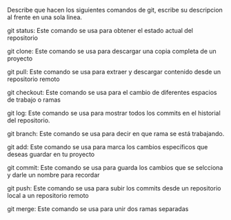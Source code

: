 Describe que hacen los siguientes comandos de git, escribe su descripcion al frente en una sola linea.

git status: Este comando se usa para obtener el estado actual del repositorio

git clone: Este comando se usa para descargar una copia completa de un proyecto

git pull: Este comando se usa para extraer y descargar contenido desde un repositorio remoto

git checkout: Este comando se usa para el cambio de diferentes espacios de trabajo o ramas

git log: Este comando se usa para mostrar todos los commits en el historial del repositorio. 

git branch: Este comando se usa para decir en que rama se está trabajando.

git add: Este comando se usa para marca los cambios específicos que deseas guardar en tu proyecto

git commit: Este comando se usa para guarda los cambios que se selcciona y darle un nombre para recordar

git push: Este comando se usa para subir los commits desde un repositorio local a un repositorio remoto

git merge: Este comando se usa para unir dos ramas separadas
